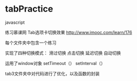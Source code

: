 # tabPractice
javascript

练习慕课网 Tab选项卡切换效果 http://www.imooc.com/learn/176  

每个文件夹中包含一个练习

实现了四种切换模式：
滑过切换
点击切换
延迟切换
自动切换

运用了window对象
setTimeout（）
setInterval（）

tab3文件夹中对代码进行了优化，以及函数的封装

